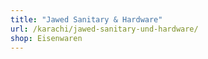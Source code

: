 ```yaml
---
title: "Jawed Sanitary & Hardware"
url: /karachi/jawed-sanitary-und-hardware/
shop: Eisenwaren
---
```

